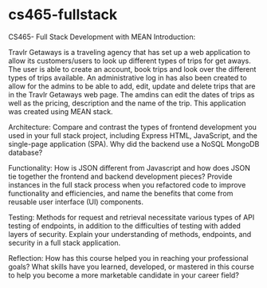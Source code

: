 # cs465-fullstack
CS465- Full Stack Development with MEAN
Introduction:

Travlr Getaways is a traveling agency that has set up a web application to allow its customers/users to look up different types of trips for get aways. The user is able to create an account, book trips and look over the different types of trips available. An administrative log in has also been created to allow for the admins to be able to add, edit, update and delete trips that are in the Travlr Getaways web page. The amdins can edit the dates of trips as well as the pricing, description and the name of the trip. This application was created using MEAN stack.

Architecture:
Compare and contrast the types of frontend development you used in your full stack project, including Express HTML, JavaScript, and the single-page application (SPA).
Why did the backend use a NoSQL MongoDB database?


Functionality:
How is JSON different from Javascript and how does JSON tie together the frontend and backend development pieces?
Provide instances in the full stack process when you refactored code to improve functionality and efficiencies, and name the benefits that come from reusable user interface (UI) components.


Testing:
Methods for request and retrieval necessitate various types of API testing of endpoints, in addition to the difficulties of testing with added layers of security. Explain your understanding of methods, endpoints, and security in a full stack application.


Reflection:
How has this course helped you in reaching your professional goals? What skills have you learned, developed, or mastered in this course to help you become a more marketable candidate in your career field?
